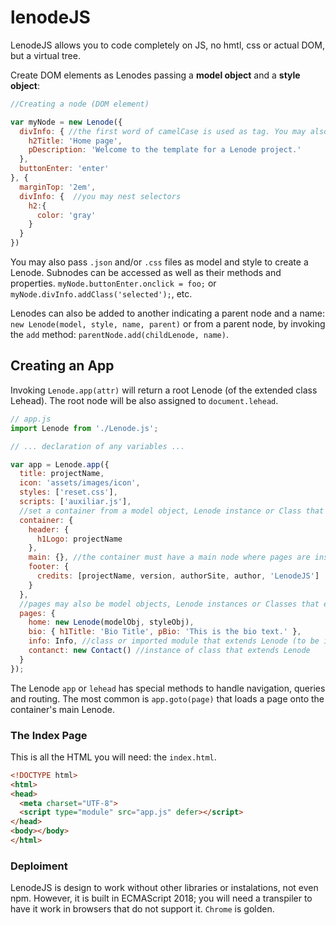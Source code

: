 # lenodeJS
LenodeJS allows you to code completely on JS, no hmtl, css or actual DOM, but a virtual tree.

Create DOM elements as Lenodes passing a **model object** and a **style object**:
```js
//Creating a node (DOM element) 

var myNode = new Lenode({
  divInfo: { //the first word of camelCase is used as tag. You may also use div_info
    h2Title: 'Home page',
    pDescription: 'Welcome to the template for a Lenode project.'
  },
  buttonEnter: 'enter'
}, {
  marginTop: '2em',
  divInfo: {  //you may nest selectors
    h2:{
      color: 'gray'
    }
  }
})
```
You may also pass `.json` and/or `.css` files as model and style to create a Lenode. Subnodes can be accessed as well as their methods and properties. `myNode.buttonEnter.onclick = foo;` or `myNode.divInfo.addClass('selected');`, etc.

Lenodes can also be added to another indicating a parent node and a name: `new Lenode(model, style, name, parent)` or from a parent node, by invoking the `add` method: `parentNode.add(childLenode, name)`.

## Creating an App
Invoking `Lenode.app(attr)` will return a root Lenode (of the extended class Lehead). The root node will be also assigned to `document.lehead`.
```js
// app.js
import Lenode from './Lenode.js';

// ... declaration of any variables ...

var app = Lenode.app({
  title: projectName,
  icon: 'assets/images/icon',
  styles: ['reset.css'],
  scripts: ['auxiliar.js'],
  //set a container from a model object, Lenode instance or Class that extends Lenode
  container: {
    header: {
      h1Logo: projectName
    },
    main: {}, //the container must have a main node where pages are inserted
    footer: {
      credits: [projectName, version, authorSite, author, 'LenodeJS']
    }
  },
  //pages may also be model objects, Lenode instances or Classes that extend Lenode
  pages: {
    home: new Lenode(modelObj, styleObj),
    bio: { h1Title: 'Bio Title', pBio: 'This is the bio text.' },
    info: Info, //class or imported module that extends Lenode (to be instantiated)
    contanct: new Contact() //instance of class that extends Lenode
  }
});
```
The Lenode `app` or `lehead` has special methods to handle navigation, queries and routing. The most common is `app.goto(page)` that loads a page onto the container's main Lenode.
### The Index Page
This is all the HTML you will need: the `index.html`.
```html
<!DOCTYPE html>
<html>
<head>
  <meta charset="UTF-8">
  <script type="module" src="app.js" defer></script>
</head>
<body></body>
</html>
```
### Deploiment
LenodeJS is design to work without other libraries or instalations, not even npm. However, it is built in ECMAScript 2018; you will need a transpiler to have it work in browsers that do not support it. `Chrome` is golden.
